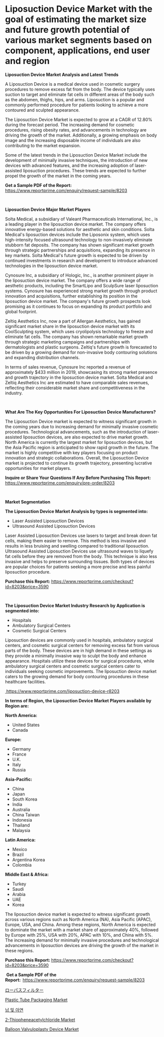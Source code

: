 <p><h1>Liposuction Device Market with the goal of estimating the market size and future growth potential of various market segments based on component, applications, end user and region</h1></p><p><strong>Liposuction Device Market Analysis and Latest Trends</strong></p>
<p><p>A Liposuction Device is a medical device used in cosmetic surgery procedures to remove excess fat from the body. The device typically uses suction to target and eliminate fat cells in different areas of the body such as the abdomen, thighs, hips, and arms. Liposuction is a popular and commonly performed procedure for patients looking to achieve a more contoured and sculpted appearance.</p><p>The Liposuction Device Market is expected to grow at a CAGR of 12.80% during the forecast period. The increasing demand for cosmetic procedures, rising obesity rates, and advancements in technology are driving the growth of the market. Additionally, a growing emphasis on body image and the increasing disposable income of individuals are also contributing to the market expansion.</p><p>Some of the latest trends in the Liposuction Device Market include the development of minimally invasive techniques, the introduction of new devices with advanced features, and the increasing adoption of laser-assisted liposuction procedures. These trends are expected to further propel the growth of the market in the coming years.</p></p>
<p><strong>Get a Sample PDF of the Report:&nbsp;</strong> <a href="https://www.reportprime.com/enquiry/request-sample/8203">https://www.reportprime.com/enquiry/request-sample/8203</a></p>
<p>&nbsp;</p>
<p><strong>Liposuction Device Major Market Players</strong></p>
<p><p>Solta Medical, a subsidiary of Valeant Pharmaceuticals International, Inc., is a leading player in the liposuction device market. The company offers innovative energy-based solutions for aesthetic and skin conditions. Solta Medical's liposuction devices include the Liposonix system, which uses high-intensity focused ultrasound technology to non-invasively eliminate stubborn fat deposits. The company has shown significant market growth through strategic partnerships and acquisitions, expanding its presence in key markets. Solta Medical's future growth is expected to be driven by continued investments in research and development to introduce advanced technologies in the liposuction device market.</p><p>Cynosure Inc, a subsidiary of Hologic, Inc., is another prominent player in the liposuction device market. The company offers a wide range of aesthetic products, including the SmartLipo and SculpSure laser liposuction systems. Cynosure has experienced strong market growth through product innovation and acquisitions, further establishing its position in the liposuction device market. The company's future growth prospects look promising as it continues to focus on expanding its product portfolio and global footprint.</p><p>Zeltiq Aesthetics Inc, now a part of Allergan Aesthetics, has gained significant market share in the liposuction device market with its CoolSculpting system, which uses cryolipolysis technology to freeze and eliminate fat cells. The company has shown remarkable market growth through strategic marketing campaigns and partnerships with dermatologists and plastic surgeons. Zeltiq's future growth is forecasted to be driven by a growing demand for non-invasive body contouring solutions and expanding distribution channels.</p><p>In terms of sales revenue, Cynosure Inc reported a revenue of approximately $433 million in 2019, showcasing its strong market presence and growth trajectory in the liposuction device market. Solta Medical and Zeltiq Aesthetics Inc are estimated to have comparable sales revenues, reflecting their considerable market share and competitiveness in the industry.</p></p>
<p>&nbsp;</p>
<p><strong>What Are The Key Opportunities For Liposuction Device Manufacturers?</strong></p>
<p><p>The Liposuction Device market is expected to witness significant growth in the coming years due to increasing demand for minimally invasive cosmetic procedures. Technological advancements, such as the introduction of laser-assisted liposuction devices, are also expected to drive market growth. North America is currently the largest market for liposuction devices, but the Asia Pacific region is anticipated to show rapid growth in the future. The market is highly competitive with key players focusing on product innovation and strategic collaborations. Overall, the Liposuction Device market is projected to continue its growth trajectory, presenting lucrative opportunities for market players.</p></p>
<p><strong>Inquire or Share Your Questions If Any Before Purchasing This Report:</strong> <a href="https://www.reportprime.com/enquiry/pre-order/8203">https://www.reportprime.com/enquiry/pre-order/8203</a></p>
<p>&nbsp;</p>
<p><strong>Market Segmentation</strong></p>
<p><strong>The Liposuction Device Market Analysis by types is segmented into:</strong></p>
<p><ul><li>Laser Assisted Liposuction Devices</li><li>Ultrasound Assisted Liposuction Devices</li></ul></p>
<p><p>Laser Assisted Liposuction Devices use lasers to target and break down fat cells, making them easier to remove. This method is less invasive and results in less bruising and swelling compared to traditional liposuction. Ultrasound Assisted Liposuction Devices use ultrasound waves to liquefy fat cells before they are removed from the body. This technique is also less invasive and helps to preserve surrounding tissues. Both types of devices are popular choices for patients seeking a more precise and less painful liposuction procedure.</p></p>
<p><strong>Purchase this Report:&nbsp;</strong><a href="https://www.reportprime.com/checkout?id=8203&price=3590">https://www.reportprime.com/checkout?id=8203&price=3590</a></p>
<p>&nbsp;</p>
<p><strong>The Liposuction Device Market Industry Research by Application is segmented into:</strong></p>
<p><ul><li>Hospitals</li><li>Ambulatory Surgical Centers</li><li>Cosmetic Surgical Centers</li></ul></p>
<p><p>Liposuction devices are commonly used in hospitals, ambulatory surgical centers, and cosmetic surgical centers for removing excess fat from various parts of the body. These devices are in high demand in these settings as they provide a minimally invasive way to sculpt the body and enhance appearance. Hospitals utilize these devices for surgical procedures, while ambulatory surgical centers and cosmetic surgical centers cater to individuals seeking cosmetic improvements. The liposuction device market caters to the growing demand for body contouring procedures in these healthcare facilities.</p></p>
<p><a href="https://www.reportprime.com/liposuction-device-r8203">&nbsp;https://www.reportprime.com/liposuction-device-r8203</a></p>
<p><strong>In terms of Region, the Liposuction Device Market Players available by Region are:</strong></p>
<p>
    <p> <strong> North America: </strong>
        <ul>
            <li>United States</li>
            <li>Canada</li>
        </ul>
        </p> 
    <p> <strong> Europe: </strong>
        <ul>
            <li>Germany</li>
            <li>France</li>
            <li>U.K.</li>
            <li>Italy</li>
            <li>Russia</li>
        </ul>
        </p> 
    <p> <strong> Asia-Pacific: </strong>
        <ul>
            <li>China</li>
            <li>Japan</li>
            <li>South Korea</li>
            <li>India</li>
            <li>Australia</li>
            <li>China Taiwan</li>
            <li>Indonesia</li>
            <li>Thailand</li>
            <li>Malaysia</li>
        </ul>
        </p> 
    <p> <strong> Latin America: </strong>
        <ul>
            <li>Mexico</li>
            <li>Brazil</li>
            <li>Argentina Korea</li>
            <li>Colombia</li>
        </ul>
        </p> 
    <p> <strong> Middle East & Africa: </strong>
        <ul>
            <li>Turkey</li>
            <li>Saudi</li>
            <li>Arabia</li>
            <li>UAE</li>
            <li>Korea</li>
        </ul>
    </p>
    </p>
<p><p>The liposuction device market is expected to witness significant growth across various regions such as North America (NA), Asia Pacific (APAC), Europe, USA, and China. Among these regions, North America is expected to dominate the market with a market share of approximately 40%, followed by Europe with 25%, USA with 20%, APAC with 10%, and China with 5%. The increasing demand for minimally invasive procedures and technological advancements in liposuction devices are driving the growth of the market in these regions.</p></p>
<p><strong>Purchase this Report: </strong><a href="https://www.reportprime.com/checkout?id=8203&price=3590">https://www.reportprime.com/checkout?id=8203&price=3590</a></p>
<p>&nbsp;<strong>Get a Sample PDF of the Report:&nbsp;&nbsp;</strong><a href="https://www.reportprime.com/enquiry/request-sample/8203">https://www.reportprime.com/enquiry/request-sample/8203</a></p>
<p><strong></strong></p>
<p><p><a href="https://github.com/efcvopdgkdx128/Market-Research-Report-List-1/blob/main/509801834572.md">ローパスフィルター</a></p><p><a href="https://issuu.com/reportprime-2/docs/plastic-tube-packaging-market-size-2030.pptx">Plastic Tube Packaging Market</a></p><p><a href="https://github.com/bunxhcci35271755/Market-Research-Report-List-1/blob/main/940204320881.md">납 및 아연</a></p><p><a href="https://www.linkedin.com/pulse/2-thiopheneacetylchloride-market-research-report-unlocks-analysis-ek2ff?trackingId=LqraMqIDIiIn0EkuLEQXiA%3D%3D">2-Thiopheneacetylchloride Market</a></p><p><a href="https://github.com/Sherrillcrooksxa8i18ucf2m/Market-Research-Report-List-2/blob/main/balloon-valvuloplasty-device-market.md">Balloon Valvuloplasty Device Market</a></p></p>